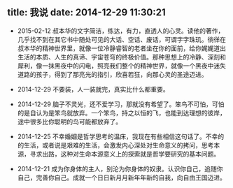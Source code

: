 title: 我说
date: 2014-12-29 11:30:21
---
- 2015-02-12
叔本华的文字简洁，练达，有力，直透人的心灵。读他的著作，几乎找不到在其它书中随处可见的大话、空话、废话，可谓字字珠玑。徜徉在叔本华的精神世界里，就像一位冷静睿智的老者坐在你的面前，给你娓娓道出生活的本质、人生的真谛、宇宙苍穹的终极价值。那种思想上的冷静、深刻和犀利，像一抹黑夜中的闪电，照亮我们整个的精神世界，就像一个黑夜中迷失道路的孩子，得到了那亮光的指引，欣喜若狂，向那心灵的圣途迈进。

- 2014-12-29
不要装，人一装就完，真实比什么都重要。

- 2014-12-29
脑子不灵光，还不爱学习，那就没有希望了。笨鸟不可怕，可怕的是自认为是笨鸟就放弃。一个笨鸟，持之以恒的飞，也能到达理想的彼岸，途中很多比你聪明的鸟可能都放弃了。

- 2014-12-25
不幸婚姻是哲学思考的温床，我现在有些相信这句话了。不幸的的生活，或者说是艰难的生活，会激发内心深处对生命意义的拷问，思考本源，寻求出路，这种对生命本源意义上的探索就是哲学要研究的基本问题。

- 2014-12-21
成为你身体的主人，别沦为你身体的奴隶。认识你自己，追随你自己，完善你自己。成就一个日日新月月新年年新的自我，向自由王国迈进。
